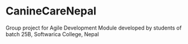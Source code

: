 # CanineCareNepal
Group project for Agile Development Module developed by students of batch 25B, Softwarica College, Nepal
